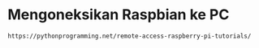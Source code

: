 # Mengoneksikan Raspbian ke PC



```asad
https://pythonprogramming.net/remote-access-raspberry-pi-tutorials/